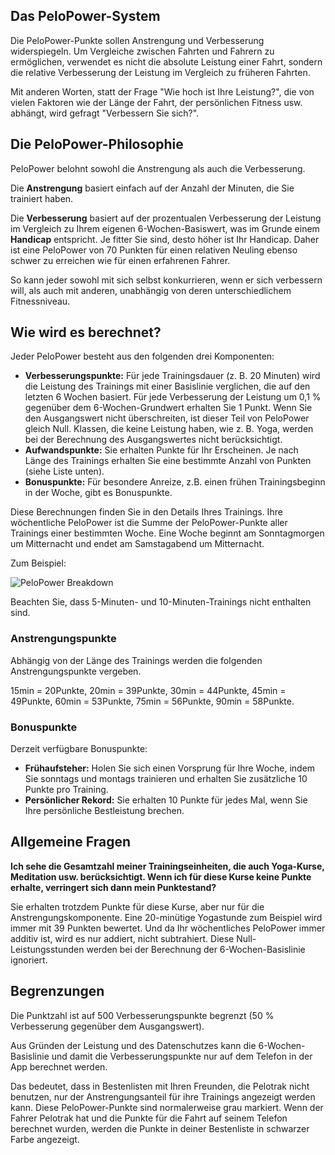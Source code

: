 ## Das PeloPower-System

Die PeloPower-Punkte sollen Anstrengung und Verbesserung widerspiegeln. Um Vergleiche zwischen Fahrten und Fahrern zu ermöglichen, verwendet es nicht die absolute Leistung einer Fahrt, sondern die relative Verbesserung der Leistung im Vergleich zu früheren Fahrten.

Mit anderen Worten, statt der Frage "Wie hoch ist Ihre Leistung?", die von vielen Faktoren wie der Länge der Fahrt, der persönlichen Fitness usw. abhängt, wird gefragt "Verbessern Sie sich?".

## Die PeloPower-Philosophie

PeloPower belohnt sowohl die Anstrengung als auch die Verbesserung.

Die **Anstrengung** basiert einfach auf der Anzahl der Minuten, die Sie trainiert haben.

Die **Verbesserung** basiert auf der prozentualen Verbesserung der Leistung im Vergleich zu Ihrem eigenen 6-Wochen-Basiswert, was im Grunde einem **Handicap** entspricht. Je fitter Sie sind, desto höher ist Ihr Handicap. Daher ist eine PeloPower von 70 Punkten für einen relativen Neuling ebenso schwer zu erreichen wie für einen erfahrenen Fahrer.

So kann jeder sowohl mit sich selbst konkurrieren, wenn er sich verbessern will, als auch mit anderen, unabhängig von deren unterschiedlichem Fitnessniveau.

## Wie wird es berechnet?

Jeder PeloPower besteht aus den folgenden drei Komponenten:

* **Verbesserungspunkte:** Für jede Trainingsdauer (z. B. 20 Minuten) wird die Leistung des Trainings mit einer Basislinie verglichen, die auf den letzten 6 Wochen basiert. Für jede Verbesserung der Leistung um 0,1 % gegenüber dem 6-Wochen-Grundwert erhalten Sie 1 Punkt. Wenn Sie den Ausgangswert nicht überschreiten, ist dieser Teil von PeloPower gleich Null. Klassen, die keine Leistung haben, wie z. B. Yoga, werden bei der Berechnung des Ausgangswertes nicht berücksichtigt.
* **Aufwandspunkte:** Sie erhalten Punkte für Ihr Erscheinen. Je nach Länge des Trainings erhalten Sie eine bestimmte Anzahl von Punkten (siehe Liste unten).
* **Bonuspunkte:** Für besondere Anreize, z.B. einen frühen Trainingsbeginn in der Woche, gibt es Bonuspunkte.

Diese Berechnungen finden Sie in den Details Ihres Trainings. Ihre wöchentliche PeloPower ist die Summe der PeloPower-Punkte aller Trainings einer bestimmten Woche. Eine Woche beginnt am Sonntagmorgen um Mitternacht und endet am Samstagabend um Mitternacht.

Zum Beispiel:

![PeloPower Breakdown](https://pelotrak.s3.amazonaws.com/IMG_1454.png)

Beachten Sie, dass 5-Minuten- und 10-Minuten-Trainings nicht enthalten sind.

### Anstrengungspunkte

Abhängig von der Länge des Trainings werden die folgenden Anstrengungspunkte vergeben.

15min = 20Punkte, 20min = 39Punkte, 30min = 44Punkte, 45min = 49Punkte, 60min = 53Punkte, 75min = 56Punkte, 90min = 58Punkte.

### Bonuspunkte

Derzeit verfügbare Bonuspunkte:

* **Frühaufsteher:** Holen Sie sich einen Vorsprung für Ihre Woche, indem Sie sonntags und montags trainieren und erhalten Sie zusätzliche 10 Punkte pro Training.
* **Persönlicher Rekord:** Sie erhalten 10 Punkte für jedes Mal, wenn Sie Ihre persönliche Bestleistung brechen.

## Allgemeine Fragen

**Ich sehe die Gesamtzahl meiner Trainingseinheiten, die auch Yoga-Kurse, Meditation usw. berücksichtigt. Wenn ich für diese Kurse keine Punkte erhalte, verringert sich dann mein Punktestand?**

Sie erhalten trotzdem Punkte für diese Kurse, aber nur für die Anstrengungskomponente. Eine 20-minütige Yogastunde zum Beispiel wird immer mit 39 Punkten bewertet. Und da Ihr wöchentliches PeloPower immer additiv ist, wird es nur addiert, nicht subtrahiert. Diese Null-Leistungsstunden werden bei der Berechnung der 6-Wochen-Basislinie ignoriert.


## Begrenzungen

Die Punktzahl ist auf 500 Verbesserungspunkte begrenzt (50 % Verbesserung gegenüber dem Ausgangswert).

Aus Gründen der Leistung und des Datenschutzes kann die 6-Wochen-Basislinie und damit die Verbesserungspunkte nur auf dem Telefon in der App berechnet werden.

Das bedeutet, dass in Bestenlisten mit Ihren Freunden, die Pelotrak nicht benutzen, nur der Anstrengungsanteil für ihre Trainings angezeigt werden kann. Diese PeloPower-Punkte sind normalerweise grau markiert. Wenn der Fahrer Pelotrak hat und die Punkte für die Fahrt auf seinem Telefon berechnet wurden, werden die Punkte in deiner Bestenliste in schwarzer Farbe angezeigt.

